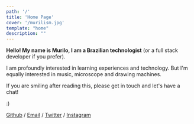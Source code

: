 ```yaml
---
path: '/'
title: 'Home Page'
cover: '/murilism.jpg'
template: "home"
description: ""
---
```


**Hello! My name is Murilo, I am a Brazilian technologist** (or a full stack developer if you prefer).

I am profoundly interested in learning experiences and technology. But I'm equally interested in music, microscope and drawing machines.

If you are smiling after reading this, please get in touch and let's have a chat!

:)

[Github](https://github.com/murilopolese) / [Email](mailto:murilopolese+dotcom@gmail.com) / [Twitter](https://twitter.com/murilopolese) / [Instagram](https://instagram.com/murilopolese)
